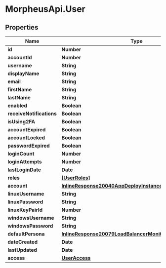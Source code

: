 # MorpheusApi.User

## Properties

Name | Type | Description | Notes
------------ | ------------- | ------------- | -------------
**id** | **Number** |  | [optional] 
**accountId** | **Number** |  | [optional] 
**username** | **String** |  | [optional] 
**displayName** | **String** |  | [optional] 
**email** | **String** |  | [optional] 
**firstName** | **String** |  | [optional] 
**lastName** | **String** |  | [optional] 
**enabled** | **Boolean** |  | [optional] 
**receiveNotifications** | **Boolean** |  | [optional] 
**isUsing2FA** | **Boolean** |  | [optional] 
**accountExpired** | **Boolean** |  | [optional] 
**accountLocked** | **Boolean** |  | [optional] 
**passwordExpired** | **Boolean** |  | [optional] 
**loginCount** | **Number** |  | [optional] 
**loginAttempts** | **Number** |  | [optional] 
**lastLoginDate** | **Date** |  | [optional] 
**roles** | [**[UserRoles]**](UserRoles.md) |  | [optional] 
**account** | [**InlineResponse20040AppDeployInstance**](InlineResponse20040AppDeployInstance.md) |  | [optional] 
**linuxUsername** | **String** |  | [optional] 
**linuxPassword** | **String** |  | [optional] 
**linuxKeyPairId** | **Number** |  | [optional] 
**windowsUsername** | **String** |  | [optional] 
**windowsPassword** | **String** |  | [optional] 
**defaultPersona** | [**InlineResponse20079LoadBalancerMonitorLoadBalancerType**](InlineResponse20079LoadBalancerMonitorLoadBalancerType.md) |  | [optional] 
**dateCreated** | **Date** |  | [optional] 
**lastUpdated** | **Date** |  | [optional] 
**access** | [**UserAccess**](UserAccess.md) |  | [optional] 


